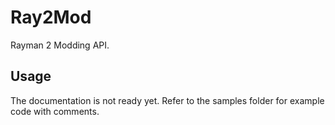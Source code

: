 # Ray2Mod
Rayman 2 Modding API.

## Usage
The documentation is not ready yet. Refer to the samples folder for example code with comments.
